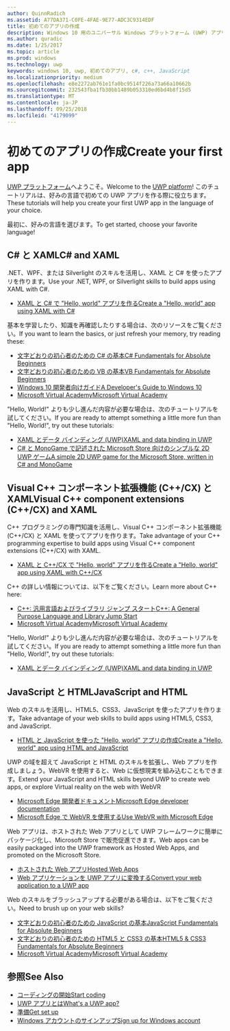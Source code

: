 ```yaml
---
author: QuinnRadich
ms.assetid: A77DA371-C0FE-4FAE-9E77-ADC3C9314EDF
title: 初めてのアプリの作成
description: Windows 10 用のユニバーサル Windows プラットフォーム (UWP) アプリは、好みのプログラミング言語で作成できます。
ms.author: quradic
ms.date: 1/25/2017
ms.topic: article
ms.prod: windows
ms.technology: uwp
keywords: windows 10, uwp, 初めてのアプリ, c#, c++, JavaScript
ms.localizationpriority: medium
ms.openlocfilehash: e8e2272ab761e1fa0bc9514f226a73a66a10662b
ms.sourcegitcommit: 232543fba1fb30bb1489b053310ed6bd4b8f15d5
ms.translationtype: MT
ms.contentlocale: ja-JP
ms.lasthandoff: 09/25/2018
ms.locfileid: "4179099"
---
```

# <a name="create-your-first-app"></a><span data-ttu-id="80c55-104">初めてのアプリの作成</span><span class="sxs-lookup"><span data-stu-id="80c55-104">Create your first app</span></span>

<span data-ttu-id="80c55-105">[UWP プラットフォーム](universal-application-platform-guide.md)へようこそ。</span><span class="sxs-lookup"><span data-stu-id="80c55-105">Welcome to the [UWP platform](universal-application-platform-guide.md)!</span></span> <span data-ttu-id="80c55-106">このチュートリアルは、好みの言語で初めての UWP アプリを作る際に役立ちます。</span><span class="sxs-lookup"><span data-stu-id="80c55-106">These tutorials will help you create your first UWP app in the language of your choice.</span></span>

<span data-ttu-id="80c55-107">最初に、好みの言語を選びます。</span><span class="sxs-lookup"><span data-stu-id="80c55-107">To get started, choose your favorite language!</span></span>

## <a name="c-and-xaml"></a><span data-ttu-id="80c55-108">C# と XAML</span><span class="sxs-lookup"><span data-stu-id="80c55-108">C# and XAML</span></span>

<span data-ttu-id="80c55-109">.NET、WPF、または Silverlight のスキルを活用し、XAML と C# を使ったアプリを作ります。</span><span class="sxs-lookup"><span data-stu-id="80c55-109">Use your .NET, WPF, or Silverlight skills to build apps using XAML with C#.</span></span>

* [<span data-ttu-id="80c55-110">XAML と C# で "Hello, world" アプリを作る</span><span class="sxs-lookup"><span data-stu-id="80c55-110">Create a "Hello, world" app using XAML with C#</span></span>](create-a-hello-world-app-xaml-universal.md)

<span data-ttu-id="80c55-111">基本を学習したり、知識を再確認したりする場合は、次のリソースをご覧ください。</span><span class="sxs-lookup"><span data-stu-id="80c55-111">If you want to learn the basics, or just refresh your memory, try reading these:</span></span>

* [<span data-ttu-id="80c55-112">文字どおりの初心者のための C# の基本</span><span class="sxs-lookup"><span data-stu-id="80c55-112">C# Fundamentals for Absolute Beginners</span></span>](https://go.microsoft.com/fwlink/?linkid=850801)
* [<span data-ttu-id="80c55-113">文字どおりの初心者のための VB の基本</span><span class="sxs-lookup"><span data-stu-id="80c55-113">VB Fundamentals for Absolute Beginners</span></span>](https://go.microsoft.com/fwlink/?linkid=850802)
* [<span data-ttu-id="80c55-114">Windows 10 開発者向けガイド</span><span class="sxs-lookup"><span data-stu-id="80c55-114">A Developer's Guide to Windows 10</span></span>](https://go.microsoft.com/fwlink/?linkid=850804)
* [<span data-ttu-id="80c55-115">Microsoft Virtual Academy</span><span class="sxs-lookup"><span data-stu-id="80c55-115">Microsoft Virtual Academy</span></span>](http://www.microsoftvirtualacademy.com/)

<span data-ttu-id="80c55-116">"Hello, World!" よりも少し進んだ内容が必要な場合は、次のチュートリアルを試してください。</span><span class="sxs-lookup"><span data-stu-id="80c55-116">If you are ready to attempt something a little more fun than "Hello, World!", try out these tutorials:</span></span>

* [<span data-ttu-id="80c55-117">XAML とデータ バインディング (UWP)</span><span class="sxs-lookup"><span data-stu-id="80c55-117">XAML and data binding in UWP</span></span>](xaml-basics-intro.md)
* [<span data-ttu-id="80c55-118">C# と MonoGame で記述された Microsoft Store 向けのシンプルな 2D UWP ゲーム</span><span class="sxs-lookup"><span data-stu-id="80c55-118">A simple 2D UWP game for the Microsoft Store, written in C# and MonoGame</span></span>](get-started-tutorial-game-mg2d.md)


## <a name="visual-c-component-extensions-ccx-and-xaml"></a><span data-ttu-id="80c55-119">Visual C++ コンポーネント拡張機能 (C++/CX) と XAML</span><span class="sxs-lookup"><span data-stu-id="80c55-119">Visual C++ component extensions (C++/CX) and XAML</span></span>

<span data-ttu-id="80c55-120">C++ プログラミングの専門知識を活用し、Visual C++ コンポーネント拡張機能 (C++/CX) と XAML を使ってアプリを作ります。</span><span class="sxs-lookup"><span data-stu-id="80c55-120">Take advantage of your C++ programming expertise to build apps using Visual C++ component extensions (C++/CX) with XAML.</span></span>

* [<span data-ttu-id="80c55-121">XAML と C++/CX で "Hello, world" アプリを作る</span><span class="sxs-lookup"><span data-stu-id="80c55-121">Create a "Hello, world" app using XAML with C++/CX</span></span>](create-a-basic-windows-10-app-in-cpp.md)

<span data-ttu-id="80c55-122">C++ の詳しい情報については、以下をご覧ください。</span><span class="sxs-lookup"><span data-stu-id="80c55-122">Learn more about C++ here:</span></span>

* [<span data-ttu-id="80c55-123">C++: 汎用言語およびライブラリ ジャンプ スタート</span><span class="sxs-lookup"><span data-stu-id="80c55-123">C++: A General Purpose Language and Library Jump Start</span></span>](http://www.microsoftvirtualacademy.com/training-courses/c-a-general-purpose-language-and-library-jump-start)
* [<span data-ttu-id="80c55-124">Microsoft Virtual Academy</span><span class="sxs-lookup"><span data-stu-id="80c55-124">Microsoft Virtual Academy</span></span>](http://go.microsoft.com/fwlink/p/?LinkID=389916)

<span data-ttu-id="80c55-125">"Hello, World!" よりも少し進んだ内容が必要な場合は、次のチュートリアルを試してください。</span><span class="sxs-lookup"><span data-stu-id="80c55-125">If you are ready to attempt something a little more fun than "Hello, World!", try out these tutorials:</span></span>

* [<span data-ttu-id="80c55-126">XAML とデータ バインディング (UWP)</span><span class="sxs-lookup"><span data-stu-id="80c55-126">XAML and data binding in UWP</span></span>](xaml-basics-intro.md)

## <a name="javascript-and-html"></a><span data-ttu-id="80c55-127">JavaScript と HTML</span><span class="sxs-lookup"><span data-stu-id="80c55-127">JavaScript and HTML</span></span>

<span data-ttu-id="80c55-128">Web のスキルを活用し、HTML5、CSS3、JavaScript を使ったアプリを作ります。</span><span class="sxs-lookup"><span data-stu-id="80c55-128">Take advantage of your web skills to build apps using HTML5, CSS3, and JavaScript.</span></span>

* [<span data-ttu-id="80c55-129">HTML と JavaScript を使った "Hello, world" アプリの作成</span><span class="sxs-lookup"><span data-stu-id="80c55-129">Create a "Hello, world" app using HTML and JavaScript</span></span>](create-a-hello-world-app-js-uwp.md)

<span data-ttu-id="80c55-130">UWP の域を超えて JavaScript と HTML のスキルを拡張し、Web アプリを作成しましょう。WebVR を使用すると、Web に仮想現実を組み込むこともできます。</span><span class="sxs-lookup"><span data-stu-id="80c55-130">Extend your JavaScript and HTML skills beyond UWP to create web apps, or explore Virtual reality on the web with WebVR</span></span>

* [<span data-ttu-id="80c55-131">Microsoft Edge 開発者ドキュメント</span><span class="sxs-lookup"><span data-stu-id="80c55-131">Microsoft Edge developer documentation</span></span>](https://docs.microsoft.com/microsoft-edge/)
* [<span data-ttu-id="80c55-132">Microsoft Edge で WebVR を使用する</span><span class="sxs-lookup"><span data-stu-id="80c55-132">Use WebVR with Microsoft Edge</span></span>](https://docs.microsoft.com/en-us/microsoft-edge/webvr/)

<span data-ttu-id="80c55-133">Web アプリは、ホストされた Web アプリとして UWP フレームワークに簡単にパッケージ化し、Microsoft Store で販売促進できます。</span><span class="sxs-lookup"><span data-stu-id="80c55-133">Web apps can be easily packaged into the UWP framework as Hosted Web Apps, and promoted on the Microsoft Store.</span></span>

* [<span data-ttu-id="80c55-134">ホストされた Web アプリ</span><span class="sxs-lookup"><span data-stu-id="80c55-134">Hosted Web Apps</span></span>](https://developer.microsoft.com/windows/bridges/hosted-web-apps)
* [<span data-ttu-id="80c55-135">Web アプリケーションを UWP アプリに変換する</span><span class="sxs-lookup"><span data-stu-id="80c55-135">Convert your web application to a UWP app</span></span>](../porting/hwa-create-windows.md)

<span data-ttu-id="80c55-136">Web のスキルをブラッシュアップする必要がある場合は、以下をご覧ください。</span><span class="sxs-lookup"><span data-stu-id="80c55-136">Need to brush up on your web skills?</span></span>

* [<span data-ttu-id="80c55-137">文字どおりの初心者のための JavaScript の基本</span><span class="sxs-lookup"><span data-stu-id="80c55-137">JavaScript Fundamentals for Absolute Beginners</span></span>](http://www.microsoftvirtualacademy.com/training-courses/javascript-fundamentals-for-absolute-beginners)
* [<span data-ttu-id="80c55-138">文字どおりの初心者のための HTML5 と CSS3 の基本</span><span class="sxs-lookup"><span data-stu-id="80c55-138">HTML5 & CSS3 Fundamentals for Absolute Beginners</span></span>](http://www.microsoftvirtualacademy.com/training-courses/html5-css3-fundamentals-development-for-absolute-beginners)
* [<span data-ttu-id="80c55-139">Microsoft Virtual Academy</span><span class="sxs-lookup"><span data-stu-id="80c55-139">Microsoft Virtual Academy</span></span>](http://go.microsoft.com/fwlink/p/?LinkID=389916)

## <a name="see-also"></a><span data-ttu-id="80c55-140">参照</span><span class="sxs-lookup"><span data-stu-id="80c55-140">See Also</span></span>

* [<span data-ttu-id="80c55-141">コーディングの開始</span><span class="sxs-lookup"><span data-stu-id="80c55-141">Start coding</span></span>](create-uwp-apps.md)
* [<span data-ttu-id="80c55-142">UWP アプリとは</span><span class="sxs-lookup"><span data-stu-id="80c55-142">What's a UWP app?</span></span>](universal-application-platform-guide.md)
* [<span data-ttu-id="80c55-143">準備</span><span class="sxs-lookup"><span data-stu-id="80c55-143">Get set up</span></span>](get-set-up.md)
* [<span data-ttu-id="80c55-144">Windows アカウントのサインアップ</span><span class="sxs-lookup"><span data-stu-id="80c55-144">Sign up for Windows account</span></span>](sign-up.md)
